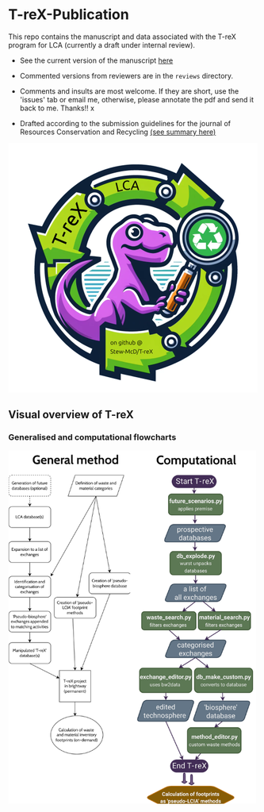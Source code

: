 # T-reX-Publication

This repo contains the manuscript and data associated with the T-reX program for LCA (currently a draft under internal review).

* See the current version of the manuscript [here](https://github.com/Stew-McD/T-reX_Publication/blob/main/reviews/T-reX_Manuscript_V2/T-reX_manuscript_V3.pdf)
  
* Commented versions from reviewers are in the `reviews` directory.

* Comments and insults are most welcome. If they are short, use the 'issues' tab or email me, otherwise, please annotate the pdf and send it back to me. Thanks!! x

* Drafted according to the submission guidelines for the journal of Resources Conservation and Recycling [(see summary here)](ResourcesConservationAndRecycling_SubmissionRequirements.pdf)


![T-reX logo](logos/T-reX_logo_500.webp)


## Visual overview of T-reX

### Generalised and computational flowcharts

<img src="T-reX_flowchart_combined.png" alt="T-reX flowcharts" width="500">

